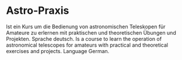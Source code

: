 # Astro-Praxis
Ist ein Kurs um die Bedienung von astronomischen Teleskopen für Amateure zu erlernen mit praktischen und theoretischen Übungen und Projekten.
Sprache deutsch.
Is a course to learn the operation of astronomical telescopes for amateurs with practical and theoretical exercises and projects.
 Language German.
